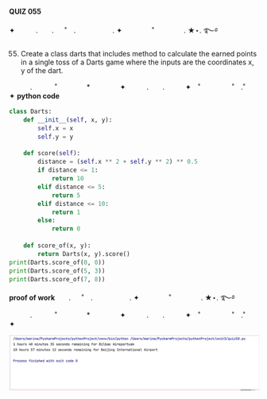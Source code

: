 
**QUIZ 055** 

✦　　　.　　. 　 ˚　.　　　　　 . ✦　　　 　˚　　　　 . ★⋆. ࿐࿔ 

55. Create a class darts that includes method to calculate the earned points in a single toss of a Darts game where the inputs are the coordinates x, y of the dart.

　　　.   　　˚　　 　　*　　 　　✦　　　.　　.　　　✦　˚ 　　　　 ˚　.˚　　　　✦
**python code**

```.py
class Darts:
    def __init__(self, x, y):
        self.x = x
        self.y = y

    def score(self):
        distance = (self.x ** 2 + self.y ** 2) ** 0.5
        if distance <= 1:
            return 10
        elif distance <= 5:
            return 5
        elif distance <= 10:
            return 1
        else:
            return 0

    def score_of(x, y):
        return Darts(x, y).score()
print(Darts.score_of(0, 0))
print(Darts.score_of(5, 3))
print(Darts.score_of(7, 8))

```
**proof of work**　　. 　 ˚　.　　　　　 . ✦　　　 　˚　　　　 . ★⋆. ࿐࿔ 
　　　.   　　˚　　 　　*　　 　　✦　　　.　　.　　　✦　˚ 　　　　 ˚　.˚　　　　✦

![](https://github.com/marinamen/unit3/blob/main/images/Screenshot%202024-02-19%20at%2008.38.22.png)

